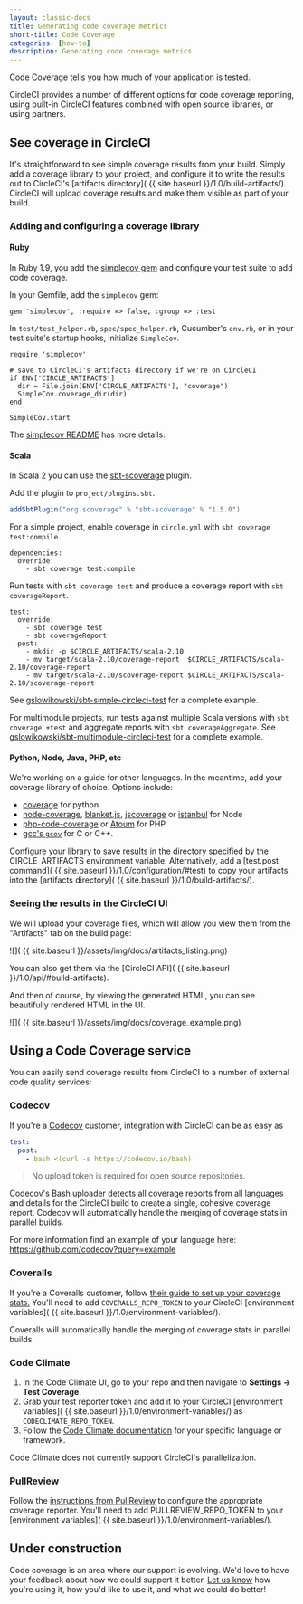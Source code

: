 ```yaml
---
layout: classic-docs
title: Generating code coverage metrics
short-title: Code Coverage
categories: [how-to]
description: Generating code coverage metrics
---
```


Code Coverage tells you how much of your application is tested.

CircleCI provides a number of different options for code coverage reporting,
using built-in CircleCI features combined with open source libraries,
or using partners.

## See coverage in CircleCI

It's straightforward to see simple coverage results from your build.
Simply add a coverage library to your project, and configure it to write the results out to CircleCI's [artifacts directory]( {{ site.baseurl }}/1.0/build-artifacts/).
CircleCI will upload coverage results and make them visible as part of your build.

### Adding and configuring a coverage library

#### Ruby

In Ruby 1.9, you add the
[simplecov gem](https://github.com/colszowka/simplecov)
and configure your test suite to add code coverage.

In your Gemfile, add the `simplecov` gem:

```
gem 'simplecov', :require => false, :group => :test
```

In `test/test_helper.rb`, `spec/spec_helper.rb`,
Cucumber's `env.rb`,
or in your test suite's startup hooks, initialize `SimpleCov`.

```
require 'simplecov'

# save to CircleCI's artifacts directory if we're on CircleCI
if ENV['CIRCLE_ARTIFACTS']
  dir = File.join(ENV['CIRCLE_ARTIFACTS'], "coverage")
  SimpleCov.coverage_dir(dir)
end

SimpleCov.start
```

The [simplecov README](https://github.com/colszowka/simplecov/#getting-started) has more details.

#### Scala

In Scala 2 you can use the [sbt-scoverage](https://github.com/scoverage/sbt-scoverage) plugin.

Add the plugin to `project/plugins.sbt`.

```scala
addSbtPlugin("org.scoverage" % "sbt-scoverage" % "1.5.0")
```

For a simple project, enable coverage in `circle.yml` with `sbt coverage test:compile`.

```
dependencies:
  override:
    - sbt coverage test:compile
```

Run tests with `sbt coverage test` and produce a coverage report with `sbt coverageReport`.

```
test:
  override:
    - sbt coverage test
    - sbt coverageReport
  post:
    - mkdir -p $CIRCLE_ARTIFACTS/scala-2.10
    - mv target/scala-2.10/coverage-report  $CIRCLE_ARTIFACTS/scala-2.10/coverage-report
    - mv target/scala-2.10/scoverage-report $CIRCLE_ARTIFACTS/scala-2.10/scoverage-report
```

See [gslowikowski/sbt-simple-circleci-test](https://github.com/gslowikowski/sbt-simple-circleci-test) for a complete example.

For multimodule projects, run tests against multiple Scala versions with `sbt coverage +test` and aggregate reports with `sbt coverageAggregate`. See [gslowikowski/sbt-multimodule-circleci-test](https://github.com/gslowikowski/sbt-multimodule-circleci-test) for a complete example.

#### Python, Node, Java, PHP, etc

We're working on a guide for other languages.
In the meantime, add your coverage library of choice. Options include:

*   [coverage](https://pypi.python.org/pypi/coverage)
    for python
*   [node-coverage](https://github.com/piuccio/node-coverage),
    [blanket.js](https://github.com/alex-seville/blanket),
    [jscoverage](https://github.com/fishbar/jscoverage)
    or
    [istanbul](https://github.com/gotwarlost/istanbul)
    for Node
*   [php-code-coverage](https://github.com/sebastianbergmann/php-code-coverage)
    or
    [Atoum](https://github.com/atoum/atoum)
    for PHP
*   [gcc's `gcov`](http://gcc.gnu.org/onlinedocs/gcc/Gcov.html)
    for C or C++.

Configure your library to save results in the directory specified by the CIRCLE_ARTIFACTS environment variable.
Alternatively, add a [test.post command]( {{ site.baseurl }}/1.0/configuration/#test)
to copy your artifacts into the [artifacts directory]( {{ site.baseurl }}/1.0/build-artifacts/).

### Seeing the results in the CircleCI UI

We will upload your coverage files, which will allow you view them from the "Artifacts"
tab on the build page:

![](  {{ site.baseurl }}/assets/img/docs/artifacts_listing.png)

You can also get them via the
[CircleCI API]( {{ site.baseurl }}/1.0/api/#build-artifacts).

And then of course, by viewing the generated HTML,
you can see beautifully rendered HTML in the UI.

![](  {{ site.baseurl }}/assets/img/docs/coverage_example.png)

## Using a Code Coverage service

You can easily send coverage results from CircleCI to a number of external
code quality services:

### Codecov
If you're a [Codecov](https://codecov.io?src=circleci-docs) customer,
integration with CircleCI can be as easy as

```yaml
test:
  post:
    - bash <(curl -s https://codecov.io/bash)
```
> No upload token is required for open source repositories.

Codecov's Bash uploader detects all coverage reports from all
languages and details for the CircleCI build to create a single,
cohesive coverage report. Codecov will automatically handle the
merging of coverage stats in parallel builds.

For more information find an example of your language here:
<https://github.com/codecov?query=example>

### Coveralls

If you're a Coveralls customer, follow
[their guide to set up your coverage stats.](https://coveralls.io/docs)
You'll need to add `COVERALLS_REPO_TOKEN` to your CircleCI
[environment variables]( {{ site.baseurl }}/1.0/environment-variables/).

Coveralls will automatically handle the merging of coverage stats in
parallel builds.

### Code Climate

1. In the Code Climate UI, go to your repo and then navigate to **Settings -> Test Coverage**.
2. Grab your test reporter token and add it to your CircleCI [environment variables]( {{ site.baseurl }}/1.0/environment-variables/) as `CODECLIMATE_REPO_TOKEN`.
3. Follow the [Code Climate documentation](https://docs.codeclimate.com/docs/setting-up-test-coverage#section-how-to) for your specific language or framework.

Code Climate does not currently support CircleCI's parallelization.

### PullReview

Follow the [instructions from PullReview](https://github.com/8thcolor/pullreview-coverage/blob/master/README.md)
to configure the appropriate coverage
reporter. You'll need to add PULLREVIEW_REPO_TOKEN to your
[environment variables]( {{ site.baseurl }}/1.0/environment-variables/).

## Under construction

Code coverage is an area where our support is evolving.
We'd love to have your feedback about how we could support it better.
[Let us know](mailto:support@circleci.com)
how you're using it, how you'd like to use it, and what we could do better!
